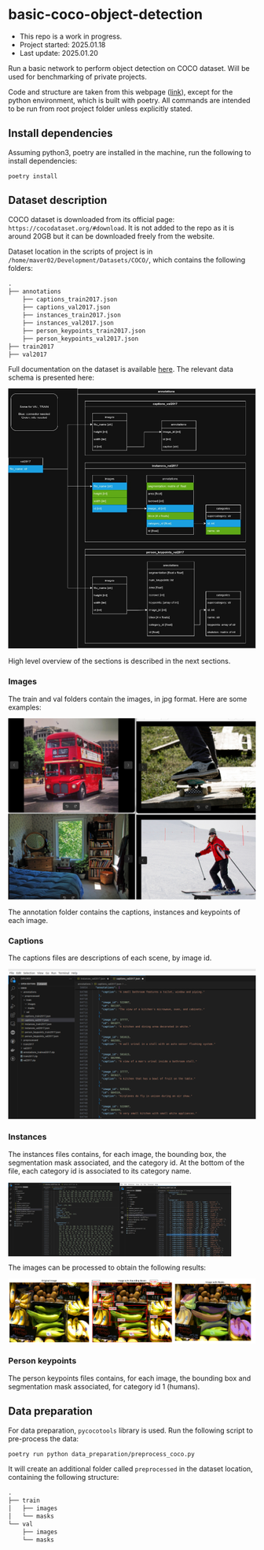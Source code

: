 # basic-coco-object-detection

- This repo is a work in progress.
- Project started: 2025.01.18
- Last update: 2025.01.20

Run a basic network to perform object detection on COCO dataset. Will be used for benchmarking of private projects.

Code and structure are taken from this webpage ([link](https://armanasq.github.io/computer-vision/image-segementation-coco/)), except for the python environment, which is built with poetry. All commands are intended to be run from root project folder unless explicitly stated.

## Install dependencies

Assuming python3, poetry are installed in the machine, run the following to install dependencies:

```
poetry install
```

## Dataset description

COCO dataset is downloaded from its official page: `https://cocodataset.org/#download`. It is not added to the repo as it is around 20GB but it can be downloaded freely from the website.

Dataset location in the scripts of project is in `/home/maver02/Development/Datasets/COCO/`, which contains the following folders:

```
.
├── annotations
    ├── captions_train2017.json
    ├── captions_val2017.json
    ├── instances_train2017.json
    ├── instances_val2017.json
    ├── person_keypoints_train2017.json
    ├── person_keypoints_val2017.json
├── train2017
├── val2017
```

Full documentation on the dataset is available [here](https://machinelearningspace.com/coco-dataset-a-step-by-step-guide-to-loading-and-visualizing/). The relevant data schema is presented here:

![iamge](./docs/imgs/data_schema_1.jpg)

High level overview of the sections is described in the next sections.

### Images

The train and val folders contain the images, in jpg format. Here are some examples:

![image](./docs/imgs/example_val_images.jpg "4 image examples for val folder")

The annotation folder contains the captions, instances and keypoints of each image.

### Captions

The captions files are descriptions of each scene, by image id.

![image](./docs/imgs/captions_val2017.jpg)

### Instances

The instances files contains, for each image, the bounding box, the segmentation mask associated, and the category id. At the bottom of the file, each category id is associated to its category name.

<div style="display: flex; align-items: center;">
    <img src="./docs/imgs/instances_val2017_segmentations.jpg" alt="Segmentations" style="width: 45%;">
    <img src="./docs/imgs/instances_val2017_categories.jpg" alt="Categories" style="margin-right: 10px; width: 45%;">
</div>

The images can be processed to obtain the following results:

![image](./docs/imgs/data_parser_1.jpg)

### Person keypoints

The person keypoints files contains, for each image, the bounding box and segmentation mask associated, for category id 1 (humans).

## Data preparation

For data preparation, `pycocotools` library is used. Run the following script to pre-process the data:

```
poetry run python data_preparation/preprocess_coco.py
```

It will create an additional folder called `preprocessed` in the dataset location, containing the following structure:

```
.
├── train
│   ├── images
│   └── masks
└── val
    ├── images
    └── masks
```
